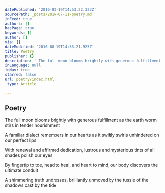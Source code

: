 ```yaml
---
datePublished: '2016-08-19T14:53:22.323Z'
sourcePath: _posts/2016-07-11-poetry.md
inFeed: true
authors: []
hasPage: true
keywords: []
author: []
via: {}
dateModified: '2016-08-19T14:53:21.925Z'
title: Poetry
publisher: {}
description: ' The full moon blooms brightly with generous fulfillment as the earth worm stirs in tender nourishment'
inLanguage: null
inNav: true
starred: false
url: poetry/index.html
_type: Article

---
```

## Poetry

The full moon blooms brightly with generous fulfillment as the earth worm stirs in tender nourishment

A familiar dialect remembers in our hearts as it swiftly swirls unhindered on our perfect lips

With renewal and affirmed dedication, lustrous and mysterious tints of all shades polish our eyes

By fingertip to toe, head to heal, and heart to mind, our body discovers the ultimate conduit

A shimmering truth undresses, brilliantly unmoved by the tussle of the shadows cast by the tide